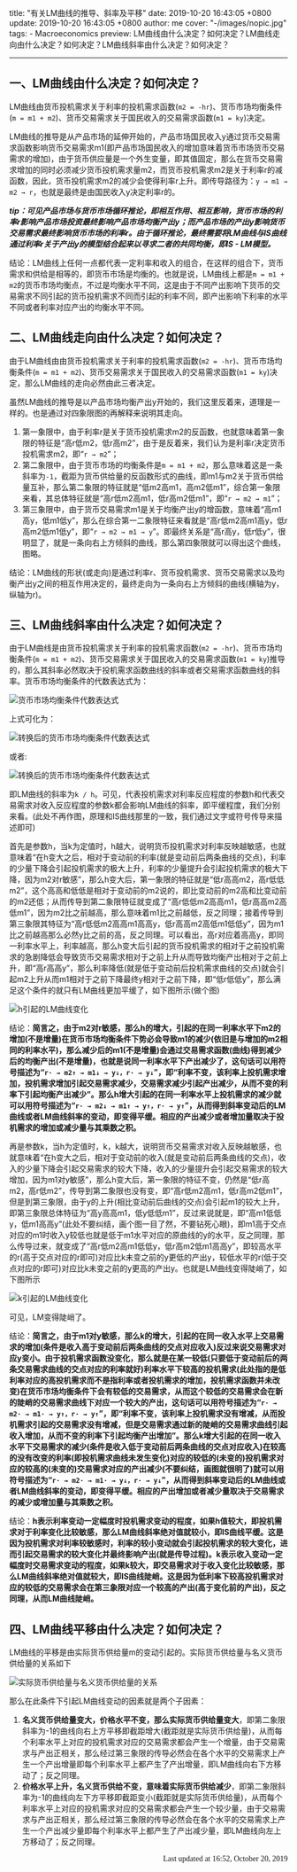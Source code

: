 title: "有关LM曲线的推导、斜率及平移"
date: 2019-10-20 16:43:05 +0800
update: 2019-10-20 16:43:05 +0800
author: me
cover: "-/images/nopic.jpg"
tags:
    - Macroeconomics
preview: LM曲线由什么决定？如何决定？LM曲线走向由什么决定？如何决定？LM曲线斜率由什么决定？如何决定？

---

## 一、LM曲线由什么决定？如何决定？

LM曲线由货币投机需求关于利率的投机需求函数(`m2 = -hr`)、货币市场均衡条件(`m = m1 + m2`)、货币交易需求关于国民收入的交易需求函数(`m1 = ky`)决定。

LM曲线的推导是从产品市场的延伸开始的，产品市场国民收入y通过货币交易需求函数影响货币交易需求m1(即产品市场国民收入的增加意味着货币市场货币交易需求的增加)，由于货币供应量是一个外生变量，即其值固定，那么在货币交易需求增加的同时必须减少货币投机需求量m2，而货币投机需求m2是关于利率r的减函数，因此，货币投机需求m2的减少会使得利率r上升。即传导路径为：`y → m1 → m2 → r`，也就是最终是由国民收入y决定利率r的。

***tip：可见产品市场与货币市场循环推论，即相互作用、相互影响，货币市场的利率r影响产品市场投资最终影响产品市场均衡产出y；而产品市场的产出y影响货币交易需求最终影响货币市场的利率r。由于循环推论，最终需要将LM曲线与IS曲线通过利率r关于产出y的模型结合起来以寻求二者的共同均衡，即IS - LM模型。***

结论：LM曲线上任何一点都代表一定利率和收入的组合，在这样的组合下，货币需求和供给是相等的，即货币市场是均衡的。也就是说，LM曲线上都是`m = m1 + m2`的货币市场均衡点，不过是均衡水平不同，这是由于不同产出影响下货币的交易需求不同引起的货币投机需求不同而引起的利率不同，即产出影响下利率的水平不同或者利率对应产出的均衡水平不同。

## 二、LM曲线走向由什么决定？如何决定？

由于LM曲线由由货币投机需求关于利率的投机需求函数(`m2 = -hr`)、货币市场均衡条件(`m = m1 + m2`)、货币交易需求关于国民收入的交易需求函数(`m1 = ky`)决定，那么LM曲线的走向必然由此三者决定。

虽然LM曲线的推导是以产品市场均衡产出y开始的，我们这里反着来，道理是一样的。也是通过对四象限图的再解释来说明其走向。

1. 第一象限中，由于利率r是关于货币投机需求m2的反函数，也就意味着第一象限的特征是“高r低m2，低r高m2”，由于是反着来，我们认为是利率r决定货币投机需求m2，即“`r → m2`”；
2. 第二象限中，由于货币市场的均衡条件是`m = m1 + m2`，那么意味着这是一条斜率为`-1`，截距为货币供给量的反函数形式的曲线，即m1与m2关于货币供给量互补，那么第二象限的特征就是“低m2高m1，高m2低m1”，综合第一象限来看，其总体特征就是“高r低m2高m1，低r高m2低m1”，即“`r → m2 → m1`”；
3. 第三象限中，由于货币交易需求m1是关于均衡产出y的增函数，意味着“高m1高y，低m1低y”，那么在综合第一二象限特征来看就是“高r低m2高m1高y，低r高m2低m1低y”，即“`r → m2 → m1 → y`”。即最终关系是“高r高y，低r低y”，很明显了，就是一条向右上方倾斜的曲线，那么第四象限就可以得出这个曲线，图略。

结论：LM曲线的形状(或走向)是通过利率r、货币投机需求、货币交易需求以及均衡产出y之间的相互作用决定的，最终走向为一条向右上方倾斜的曲线(横轴为y，纵轴为r)。

## 三、LM曲线斜率由什么决定？如何决定？

由于LM曲线是由货币投机需求关于利率的投机需求函数(`m2 = -hr`)、货币市场均衡条件(`m = m1 + m2`)、货币交易需求关于国民收入的交易需求函数(`m1 = ky`)推导的，那么其斜率必然取决于投机需求函数曲线的斜率或者交易需求函数曲线的斜率。货币市场均衡条件的代数表达式为：

![货币市场均衡条件代数表达式](/images/article/formula3.png)

上式可化为：

![转换后的货币市场均衡条件代数表达式](/images/article/formula4.png)

或者:

![转换后的货币市场均衡条件代数表达式](/images/article/formula5.png)

即LM曲线的斜率为`k / h`。可见，代表投机需求对利率反应程度的参数h和代表交易需求对收入反应程度的参数k都会影响LM曲线的斜率，即平缓程度，我们分别来看。(此处不再作图，原理和IS曲线那里的一致，我们通过文字或符号传导来描述即可)

首先是参数h，当k为定值时，h越大，说明货币投机需求对利率反映越敏感，也就意味着“在h变大之后，相对于变动前的利率(就是变动前后两条曲线的交点)，利率的少量下降会引起投机需求的极大上升，利率的少量提升会引起投机需求的极大下降，因为m2对r敏感”，那么h变大后，第一象限的特征就是“低r高高m2，高r低低m2”，这个高高和低低是相对于变动前的m2说的，即比变动前的m2高和比变动前的m2还低；从而传导到第二象限特征就变成了“高r低低m2高高m1，低r高高m2高低m1”，因为m2比之前越高，那么意味着m1比之前越低，反之同理；接着传导到第三象限其特征为“高r低低m2高高m1高高y，低r高高m2高低m1低低y”，因为m1比之前越高那么必然y比之前的高，反之同理。可以看出，高r对应着高高y，即同一利率水平上，利率越高，那么h变大后引起的货币投机需求的相对于之前投机需求的急剧降低会导致货币交易需求相对于之前上升从而导致均衡产出相对于之前上升，即“高r高高y”，那么利率降低(就是低于变动前后投机需求曲线的交点)就会引起m2上升从而m1相对于之前下降最终y相对于之前下降，即“低r低低y”，那么满足这个条件的就只有LM曲线更加平缓了，如下图所示(做个图)

![h引起的LM曲线变化](/images/article/image5.png)

结论：**简言之，由于m2对r敏感，那么h的增大，引起的在同一利率水平下m2的增加(不是增量)在货币市场均衡条件下势必会导致m1的减少(依旧是与增加的m2相同的利率水平)，那么减少后的m1(不是增量)会通过交易需求函数(曲线)得到减少后的均衡产出(不是增量)，也就是说同一利率水平下产出减少了，这句话可以用符号描述为“`r· → m2↑ → m1↓ → y↓，r· → y↓`”，即“利率不变，该利率上投机需求增加，投机需求增加引起交易需求减少，交易需求减少引起产出减少，从而不变的利率下引起均衡产出减少”。那么h增大引起的在同一利率水平上投机需求的减少就可以用符号描述为“`r· → m2↓ → m1↑ → y↑，r· → y↑`”，从而得到斜率变动后的LM曲线或者LM曲线斜率的变动，即变得平缓。相应的产出减少或者增加量取决于投机需求的增加或减少量与其乘数之积。**

再是参数k，当h为定值时，k，k越大，说明货币交易需求对收入反映越敏感，也就意味着“在h变大之后，相对于变动前的收入(就是变动前后两条曲线的交点)，收入的少量下降会引起交易需求的较大下降，收入的少量提升会引起交易需求的较大增加，因为m1对y敏感”，那么h变大后，第一象限的特征不变，仍然是“低r高m2，高r低m2”，传导到第二象限也没有变，即“高r低m2高m1，低r高m2低m1”，但是到第三象限，由于y的上升(相比变动前后曲线的交点)会引起m1的较大上升，即第三象限总体特征为“高y高高m1，低y低低m1”，反过来说就是，即“高m1低低y，低m1高高y”(此处不要纠结，画个图一目了然，不要钻死心眼)，即m1高于交点对应的m1时收入y较低也就是低于m1水平对应的原曲线的y的水平，反之同理，那么传导过来，就变成了“高r低m2高m1低低y，低r高m2低m1高高y”，即较高水平的r(高于交点对应的r即可)对应比k未变之前的y更低的产出y，较低水平的r(低于交点对应的r即可)对应比k未变之前的y更高的产出y。也就是LM曲线变得陡峭了，如下图所示

![k引起的LM曲线变化](/images/article/image6.png)

可见，LM变得陡峭了。

结论：**简言之，由于m1对y敏感，那么k的增大，引起的在同一收入水平上交易需求的增加(条件是收入高于变动前后两条曲线的交点对应收入)反过来说交易需求对应y变小。由于投机需求函数没变化，那么就是在某一较低(只要低于变动前后的两条交易需求曲线的交点对应的利率就好)利率水平下较高的投机需求(此处指的是低利率对应的高投机需求而不是指利率或者投机需求的增加，投机需求函数并未改变)在货币市场均衡条件下会有较低的交易需求，从而这个较低的交易需求会在新的陡峭的交易需求曲线下对应一个较大的产出，这句话可以用符号描述为“`r· → m2· → m1· → y↑，r· → y↑`”，即“利率不变，该利率上投机需求没有增减，从而投机需求引起的交易需求没有增减，但是交易需求通过新的陡峭的交易需求曲线引起收入增加，从而不变的利率下引起均衡产出增加”。那么k增大引起的在同一收入水平下交易需求的减少(条件是收入低于变动前后两条曲线的交点对应收入)在较高的没有改变的利率(即投机需求曲线未发生变化)对应的较低的(未变的)投机需求对应的较高的(未变的)交易需求对应的产出减少(不要纠结，画图就很明了)就可以用符号描述为“`r· → m2· → m1· → y↓，r· → y↓`”，从而得到斜率变动后的LM曲线或者LM曲线斜率的变动，即变得平缓。相应的产出增加或者减少量取决于交易需求的减少或增加量与其乘数之积。**

结论：**h表示利率变动一定幅度时投机需求变动的程度，如果h值较大，即投机需求对于利率变化比较敏感，那么LM曲线斜率绝对值就较小，即IS曲线平缓。这是因为投机需求对利率较敏感时，利率的较小变动就会引起投机需求的较大变化，进而引起交易需求的较大变化并最终影响产出(就是传导过程)。k表示收入变动一定幅度时交易需求变动的程度，如果k较大，即交易需求对于收入变化比较敏感，那么LM曲线斜率绝对值就较大，即IS曲线陡峭。这是因为低利率下较高投机需求对应的较低的交易需求会在第三象限对应一个较高的产出(高于变化前的产出)，反之同理，从而LM曲线陡峭。**

## 四、LM曲线平移由什么决定？如何决定？

LM曲线的平移是由实际货币供给量m的变动引起的。实际货币供给量与名义货币供给量的关系如下

![实际货币供给量与名义货币供给量的关系](/images/article/formula6.png)

那么在此条件下引起LM曲线变动的因素就是两个子因素：

1. **名义货币供给量变大，价格水平不变，那么实际货币供给量变大**，即第二象限斜率为-1的曲线向右上方平移即截距增大(截距就是实际货币供给量)，从而每个利率水平上对应的投机需求对应的交易需求都会产生一个增量，由于交易需求与产出正相关，那么经过第三象限的传导必然会在各个水平的交易需求上产生一个产出增量即每个利率水平上都产生了产出增量，即LM曲线向右下方移动了；反之同理。
2. **价格水平上升，名义货币供给不变，意味着实际货币供给减少**，即第二象限斜率为-1的曲线向左下方平移即截距变小(截距就是实际货币供给量)，从而每个利率水平上对应的投机需求对应的交易需求都会产生一个较少量，由于交易需求与产出正相关，那么经过第三象限的传导必然会在各个水平的交易需求上产生一个产出减少量即每个利率水平上都产生了产出减少量，即LM曲线向左上方移动了；反之同理。

<p style="font-family:Consolas;text-align:right">Last updated at 16:52, October 20, 2019</p>